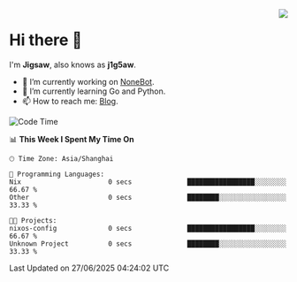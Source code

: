 <a href="#">
  <img align="right" src="https://github-readme-stats.vercel.app/api?username=j1g5awi&count_private=true&show_icons=true&title_color=80070B&text_color=B3B3B3&bg_color=212121&icon_color=80070B" />
</a>

# Hi there 👋

I'm **Jigsaw**, also knows as **j1g5aw**.

- 🔭 I’m currently working on [NoneBot](https://github.com/nonebot).
- 🌱 I’m currently learning Go and Python.
- 📫 How to reach me: [Blog](https://blog.maddestroyer.xyz/).

<!--START_SECTION:waka-->
![Code Time](http://img.shields.io/badge/Code%20Time-1%2C883%20hrs%2051%20mins-blue)

📊 **This Week I Spent My Time On** 

```text
🕑︎ Time Zone: Asia/Shanghai

💬 Programming Languages: 
Nix                      0 secs              █████████████████░░░░░░░░   66.67 % 
Other                    0 secs              ████████░░░░░░░░░░░░░░░░░   33.33 % 

🐱‍💻 Projects: 
nixos-config             0 secs              █████████████████░░░░░░░░   66.67 % 
Unknown Project          0 secs              ████████░░░░░░░░░░░░░░░░░   33.33 % 
```


 Last Updated on 27/06/2025 04:24:02 UTC
<!--END_SECTION:waka-->
